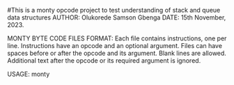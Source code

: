 #This is a monty opcode project to test understanding of stack and queue data structures
AUTHOR: Olukorede Samson Gbenga
DATE: 15th November, 2023.

MONTY BYTE CODE FILES FORMAT:
Each file contains instructions, one per line.
Instructions have an opcode and an optional argument.
Files can have spaces before or after the opcode and its argument.
Blank lines are allowed.
Additional text after the opcode or its required argument is ignored.

USAGE:
monty <file>
